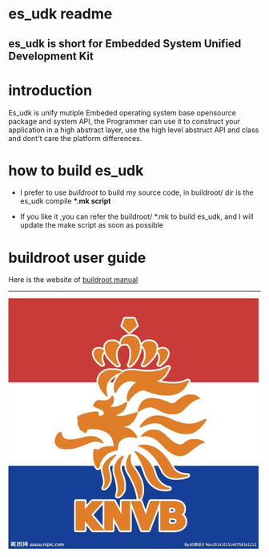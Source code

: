 

es_udk readme
=========================
es_udk is short for Embedded System Unified Development Kit
-------------------------

# introduction #

Es_udk is unify mutiple Embeded operating system base opensource package and system
API, the Programmer can use it to construct your application in a high abstract
layer, use the high level abstruct API and class and dont't care the platform 
differences.

# how to build es_udk #

- I prefer to use *buildroot* to build my source code,
in buildroot/ dir is the es_udk compile **\*.mk script**

- If you like it ,you can refer the buildroot/ \*.mk to build
es_udk, and I will update the make script as soon as possible

# buildroot user guide #

Here is the website of
[buildroot manual](https://buildroot.org/downloads/manual/manual.html "buildroot official")

-----------------------------------------------------------------
![logo](https://github.com/zczjx/es_udk/blob/master/logo.jpg)

